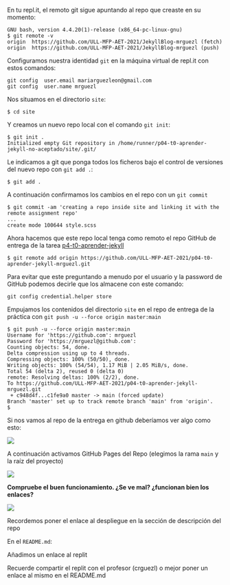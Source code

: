 En tu repl.it, el remoto git sigue apuntando al  repo que creaste en su momento:

```
GNU bash, version 4.4.20(1)-release (x86_64-pc-linux-gnu)
$ git remote -v
origin  https://github.com/ULL-MFP-AET-2021/JekyllBlog-mrguezl (fetch)
origin  https://github.com/ULL-MFP-AET-2021/JekyllBlog-mrguezl (push)
```
Configuramos nuestra identidad `git` en la máquina virtual de repl.it con estos comandos:

```
git config  user.email mariarguezleon@gmail.com
git config  user.name mrguezl
```

Nos situamos en el directorio `site`:

```
$ cd site
```

Y creamos un nuevo repo local con el comando `git init`:

```
$ git init .
Initialized empty Git repository in /home/runner/p04-t0-aprender-jekyll-no-aceptado/site/.git/
```

Le indicamos a git que ponga todos los ficheros bajo el control de versiones del nuevo repo con `git add .`:

```
$ git add .
```

A continuación confirmamos los cambios en el repo con un `git commit`

```
$ git commit -am 'creating a repo inside site and linking it with the remote assignment repo'
...
create mode 100644 style.scss
```

Ahora hacemos que este repo local tenga como remoto el repo GitHub de entrega de la tarea [p4-t0-aprender-jekyll]()

```
$ git remote add origin https://github.com/ULL-MFP-AET-2021/p04-t0-aprender-jekyll-mrguezl.git
```

Para evitar que este preguntando a menudo por el usuario y la password 
de GitHub podemos decirle que los almacene con este comando:

```
git config credential.helper store
```

Empujamos los contenidos del directorio `site` en el repo de entrega de la práctica con `git push -u --force origin master:main`

```
$ git push -u --force origin master:main
Username for 'https://github.com': mrguezl
Password for 'https://mrguezl@github.com': 
Counting objects: 54, done.
Delta compression using up to 4 threads.
Compressing objects: 100% (50/50), done.
Writing objects: 100% (54/54), 1.17 MiB | 2.05 MiB/s, done.
Total 54 (delta 2), reused 0 (delta 0)
remote: Resolving deltas: 100% (2/2), done.
To https://github.com/ULL-MFP-AET-2021/p04-t0-aprender-jekyll-mrguezl.git
 + c948d4f...c1fe9a0 master -> main (forced update)
Branch 'master' set up to track remote branch 'main' from 'origin'.
$ 
```

Si nos vamos al repo de la entrega en github deberíamos ver algo como esto:

![]({{site.baseurl}}/assets/images/github-repo-after-push.png)


A continuación activamos GitHub Pages del Repo (elegimos la rama `main` y la raíz del proyecto)

![]({{site.baseurl}}/assets/images/activate-github-pages.png)

**Compruebe el buen funcionamiento. ¿Se ve mal? ¿funcionan bien los enlaces?**

![]({{site.baseurl}}/assets/images/github-deployed-page.png)

Recordemos poner el enlace al despliegue en la sección de descripción del repo

En el `README.md`:

Añadimos un enlace al replit

Recuerde compartir el replit con el profesor (crguezl) o mejor poner un enlace al mismo en el README.md

